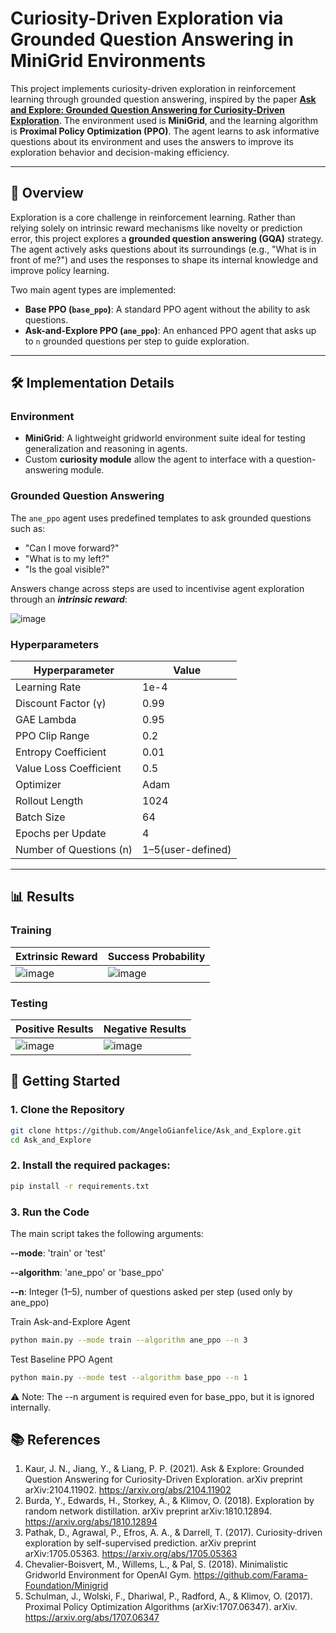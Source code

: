 # Curiosity-Driven Exploration via Grounded Question Answering in MiniGrid Environments

This project implements curiosity-driven exploration in reinforcement learning through grounded question answering, inspired by the paper **[Ask and Explore: Grounded Question Answering for Curiosity-Driven Exploration](https://arxiv.org/abs/2104.11902)**. The environment used is **MiniGrid**, and the learning algorithm is **Proximal Policy Optimization (PPO)**. The agent learns to ask informative questions about its environment and uses the answers to improve its exploration behavior and decision-making efficiency.

---

## 🧠 Overview

Exploration is a core challenge in reinforcement learning. Rather than relying solely on intrinsic reward mechanisms like novelty or prediction error, this project explores a **grounded question answering (GQA)** strategy. The agent actively asks questions about its surroundings (e.g., "What is in front of me?") and uses the responses to shape its internal knowledge and improve policy learning.

Two main agent types are implemented:

- **Base PPO (`base_ppo`)**: A standard PPO agent without the ability to ask questions.
- **Ask-and-Explore PPO (`ane_ppo`)**: An enhanced PPO agent that asks up to `n` grounded questions per step to guide exploration.

---

## 🛠️ Implementation Details

### Environment
- **MiniGrid**: A lightweight gridworld environment suite ideal for testing generalization and reasoning in agents.
- Custom **curiosity module** allow the agent to interface with a question-answering module.

### Grounded Question Answering
The `ane_ppo` agent uses predefined templates to ask grounded questions such as:
- "Can I move forward?"
- "What is to my left?"
- "Is the goal visible?"

Answers change across steps are used to incentivise agent exploration through an ***intrinsic reward***:

![image](https://github.com/user-attachments/assets/0bd8bc72-f0b4-42b2-b721-df9d9e6664a6)

### Hyperparameters

| Hyperparameter         | Value            |
|------------------------|------------------|
| Learning Rate          | 1e-4             |
| Discount Factor (γ)    | 0.99             |
| GAE Lambda             | 0.95             |
| PPO Clip Range         | 0.2              |
| Entropy Coefficient    | 0.01             |
| Value Loss Coefficient | 0.5              |
| Optimizer              | Adam             |
| Rollout Length         | 1024             |
| Batch Size             | 64               |
| Epochs per Update      | 4                |
| Number of Questions (n)| 1–5(user-defined)|

---

## 📊 Results 

### Training
| Extrinsic Reward                                                                          | Success Probability                                                                       |
|-------------------------------------------------------------------------------------------|-------------------------------------------------------------------------------------------|
| ![image](https://github.com/user-attachments/assets/bf836bc0-e30d-46ef-9faf-b7907cf9f96f) | ![image](https://github.com/user-attachments/assets/95765a09-34d0-43dc-b725-5dcb7140cdca) |

### Testing
| Positive Results                                                                          | Negative Results                                                                          |
|-------------------------------------------------------------------------------------------|-------------------------------------------------------------------------------------------|
| ![image](https://github.com/user-attachments/assets/bec8aa55-b0b0-4fc5-ba7b-56f6bf500b90) | ![image](https://github.com/user-attachments/assets/dd03d028-26c9-4512-92ec-12879567744b) |
 
## 🚀 Getting Started

### 1. Clone the Repository

```bash
git clone https://github.com/AngeloGianfelice/Ask_and_Explore.git
cd Ask_and_Explore
```

### 2. Install the required packages:

```bash
pip install -r requirements.txt
```

### 3. Run the Code
The main script takes the following arguments:

**--mode**: 'train' or 'test'

**--algorithm**: 'ane_ppo' or 'base_ppo'

**--n**: Integer (1–5), number of questions asked per step (used only by ane_ppo)

Train Ask-and-Explore Agent
```bash
python main.py --mode train --algorithm ane_ppo --n 3
```
Test Baseline PPO Agent
```bash
python main.py --mode test --algorithm base_ppo --n 1
```
⚠️ Note: The --n argument is required even for base_ppo, but it is ignored internally.

## 📚 References
1. Kaur, J. N., Jiang, Y., & Liang, P. P. (2021). Ask & Explore: Grounded Question Answering for
Curiosity-Driven Exploration. arXiv preprint arXiv:2104.11902. https://arxiv.org/abs/2104.11902
2. Burda, Y., Edwards, H., Storkey, A., & Klimov, O. (2018). Exploration by random network distillation. arXiv
preprint arXiv:1810.12894. https://arxiv.org/abs/1810.12894
3. Pathak, D., Agrawal, P., Efros, A. A., & Darrell, T. (2017). Curiosity-driven exploration by self-supervised
prediction. arXiv preprint arXiv:1705.05363. https://arxiv.org/abs/1705.05363
4. Chevalier-Boisvert, M., Willems, L., & Pal, S. (2018). Minimalistic Gridworld Environment for OpenAI Gym.
https://github.com/Farama-Foundation/Minigrid
5. Schulman, J., Wolski, F., Dhariwal, P., Radford, A., & Klimov, O. (2017). Proximal Policy Optimization
Algorithms (arXiv:1707.06347). arXiv. https://arxiv.org/abs/1707.06347


